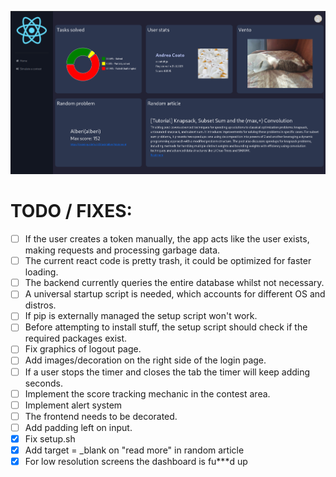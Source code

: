 ![Dashboard](./dashboard/public/github_showoff/dashboard.png)
<!-- ![Login Page](./dashboard/public/github_showoff/login_page.png)
![Select Problems](./dashboard/public/github_showoff/select_problems.png)
![Contest](./dashboard/public/github_showoff/contest_running.png) -->

# TODO / FIXES:
 - [ ] If the user creates a token manually, the app acts like the user exists, making requests and processing garbage data.
 - [ ] The current react code is pretty trash, it could be optimized for faster loading.
 - [ ] The backend currently queries the entire database whilst not necessary.
 - [ ] A universal startup script is needed, which accounts for different OS and distros.
 - [ ] If pip is externally managed the setup script won't work.
 - [ ] Before attempting to install stuff, the setup script should check if the required packages exist.
 - [ ] Fix graphics of logout page.
 - [ ] Add images/decoration on the right side of the login page.
 - [ ] If a user stops the timer and closes the tab the timer will keep adding seconds.
 - [ ] Implement the score tracking mechanic in the contest area.
 - [ ] Implement alert system
 - [ ] The frontend needs to be decorated.
 - [ ] Add padding left on input.
 - [x] Fix setup.sh
 - [x] Add target = _blank on "read more" in random article
 - [x] For low resolution screens the dashboard is fu***d up